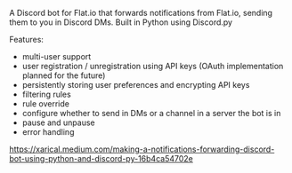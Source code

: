 A Discord bot for Flat.io that forwards notifications from Flat.io, sending them to you in Discord DMs. Built in Python using Discord.py

Features:
- multi-user support
- user registration / unregistration using API keys (OAuth implementation planned for the future)
- persistently storing user preferences and encrypting API keys
- filtering rules
- rule override
- configure whether to send in DMs or a channel in a server the bot is in
- pause and unpause
- error handling

https://xarical.medium.com/making-a-notifications-forwarding-discord-bot-using-python-and-discord-py-16b4ca54702e
